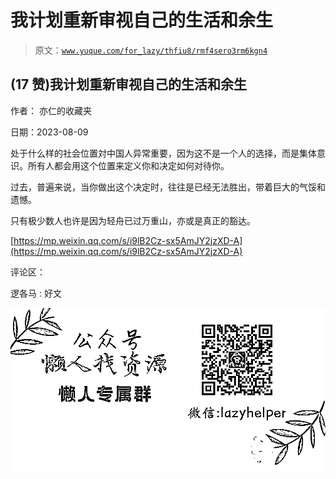 # 我计划重新审视自己的生活和余生

> 原文：[`www.yuque.com/for_lazy/thfiu8/rmf4sero3rm6kgn4`](https://www.yuque.com/for_lazy/thfiu8/rmf4sero3rm6kgn4)



## (17 赞)我计划重新审视自己的生活和余生 

作者： 亦仁的收藏夹 

日期：2023-08-09 

处于什么样的社会位置対中国人异常重要，因为这不是一个人的选择，而是集体意识。所有人都会用这个位置来定义你和决定如何对待你。 

过去，普遍来说，当你做出这个决定时，往往是已经无法胜出，带着巨大的气馁和遗憾。 

只有极少数人也许是因为轻舟已过万重山，亦或是真正的豁达。 

[https://mp.weixin.qq.com/s/i9lB2Cz-sx5AmJY2jzXD-A](https://mp.weixin.qq.com/s/i9lB2Cz-sx5AmJY2jzXD-A) 

评论区： 

逻各马 : 好文 

![](img/894d30a529e7c37bcd3392323c99941c.png)  